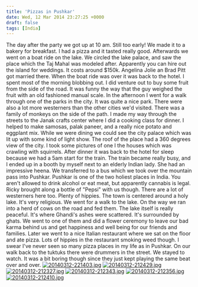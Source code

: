 ```yaml
---
title: 'Pizzas in Pushkar'
date: Wed, 12 Mar 2014 23:27:25 +0000
draft: false
tags: [India]
---
```


The day after the party we got up at 10 am. Still too early! We made it to a bakery for breakfast. I had a pizza and it tasted really good. Afterwards we went on a boat ride on the lake. We circled the lake palace, and saw the place which the Taj Mahal was modeled after. Apparently you can hire out the island for weddings. It costs around $150k. Angelina Jolie an Brad Pitt got married there. When the boat ride was over it was back to the hotel. I spent most of the morning blobbing out. I did venture out to buy some fruit from the side of the road. It was funny the way that the guy weighed the fruit with an old fashioned manual scale. In the afternoon I went for a walk through one of the parks in the city. It was quite a nice park. There were also a lot more westerners than the other cities we'd visited. There was a family of monkeys on the side of the path. I made my way through the streets to the Janak crafts center where I did a cooking class for dinner. I helped to make samosas, palak paneer, and a really nice potato and eggplant mix. While we were dining we could see the city palace which was lit up with some kind of light show. The roof of the place had a 360 degrees view of the city. I took some pictures of one I the houses which was crawling with squirrels. After dinner it was back to the hotel for sleep because we had a 5am start for the train. The train became really busy, and I ended up in a booth by myself next to an elderly Indian lady. She had an impressive heena. We transferred to a bus which we took over the mountain pass into Pushkar. Pushkar is one of the two holiest places in India. You aren't allowed to drink alcohol or eat meat, but apparently cannabis is legal. Ricky brought along a bottle of "Pepsi" with us though. There are a lot of westerners here too. Plenty of hippies. The town is centered around a holy lake. It's very religious. We went for a walk to the lake. On the way we ran into a herd of cows on the road and fed them. The lake itself is really peaceful. It's where Ghandi's ashes were scattered. It's surrounded by ghats. We went to one of them and did a flower ceremony to leave our bad karma behind us and get happiness and well being for our friends and families. Later we went to a nice Italian restaurant where we sat on the floor and ate pizza. Lots of hippies in the restaurant smoking weed though. I swear I've never seen so many pizza places in my life as in Pushkar. On our walk back to the tuktuks there were drummers in the street. We stayed to watch. It was a bit boring though since they just kept playing the same beat over and over. [![20140312-221403.jpg](http://indiaana.files.wordpress.com/2014/03/20140312-221403.jpg)](http://indiaana.files.wordpress.com/2014/03/20140312-221403.jpg) [![20140312-212429.jpg](http://indiaana.files.wordpress.com/2014/03/20140312-212429.jpg)](http://indiaana.files.wordpress.com/2014/03/20140312-212429.jpg) [![20140312-212327.jpg](http://indiaana.files.wordpress.com/2014/03/20140312-212327.jpg)](http://indiaana.files.wordpress.com/2014/03/20140312-212327.jpg) [![20140312-212343.jpg](http://indiaana.files.wordpress.com/2014/03/20140312-212343.jpg)](http://indiaana.files.wordpress.com/2014/03/20140312-212343.jpg) [![20140312-212356.jpg](http://indiaana.files.wordpress.com/2014/03/20140312-212356.jpg)](http://indiaana.files.wordpress.com/2014/03/20140312-212356.jpg) [![20140312-212410.jpg](http://indiaana.files.wordpress.com/2014/03/20140312-212410.jpg)](http://indiaana.files.wordpress.com/2014/03/20140312-212410.jpg)